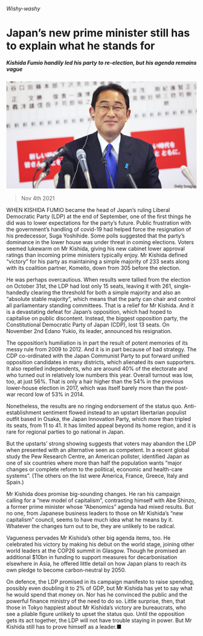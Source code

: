 ###### Wishy-washy

# Japan’s new prime minister still has to explain what he stands for 

##### Kishida Fumio handily led his party to re-election, but his agenda remains vague 

![image](images/20211106_asp001.jpg) 

> Nov 4th 2021 

WHEN KISHIDA FUMIO became the head of Japan’s ruling Liberal Democratic Party (LDP) at the end of September, one of the first things he did was to lower expectations for the party’s future. Public frustration with the government’s handling of covid-19 had helped force the resignation of his predecessor, Suga Yoshihide. Some polls suggested that the party’s dominance in the lower house was under threat in coming elections. Voters seemed lukewarm on Mr Kishida, giving his new cabinet lower approval ratings than incoming prime ministers typically enjoy. Mr Kishida defined “victory” for his party as maintaining a simple majority of 233 seats along with its coalition partner, Komeito, down from 305 before the election.

He was perhaps overcautious. When results were tallied from the election on October 31st, the LDP had lost only 15 seats, leaving it with 261, single-handedly clearing the threshold for both a simple majority and also an “absolute stable majority”, which means that the party can chair and control all parliamentary standing committees. That is a relief for Mr Kishida. And it is a devastating defeat for Japan’s opposition, which had hoped to capitalise on public discontent. Instead, the biggest opposition party, the Constitutional Democratic Party of Japan (CDP), lost 13 seats. On November 2nd Edano Yukio, its leader, announced his resignation.


The opposition’s humiliation is in part the result of potent memories of its messy rule from 2009 to 2012. And it is in part because of bad strategy. The CDP co-ordinated with the Japan Communist Party to put forward unified opposition candidates in many districts, which alienated its own supporters. It also repelled independents, who are around 40% of the electorate and who turned out in relatively low numbers this year. Overall turnout was low, too, at just 56%. That is only a hair higher than the 54% in the previous lower-house election in 2017, which was itself barely more than the post-war record low of 53% in 2014.

Nonetheless, the results are no ringing endorsement of the status quo. Anti-establishment sentiment flowed instead to an upstart libertarian populist outfit based in Osaka, the Japan Innovation Party, which more than tripled its seats, from 11 to 41. It has limited appeal beyond its home region, and it is rare for regional parties to go national in Japan.

But the upstarts’ strong showing suggests that voters may abandon the LDP when presented with an alternative seen as competent. In a recent global study the Pew Research Centre, an American pollster, identified Japan as one of six countries where more than half the population wants “major changes or complete reform to the political, economic and health-care systems”. (The others on the list were America, France, Greece, Italy and Spain.)

Mr Kishida does promise big-sounding changes. He ran his campaign calling for a “new model of capitalism”, contrasting himself with Abe Shinzo, a former prime minister whose “Abenomics” agenda had mixed results. But no one, from Japanese business leaders to those on Mr Kishida’s “new capitalism” council, seems to have much idea what he means by it. Whatever the changes turn out to be, they are unlikely to be radical.

Vagueness pervades Mr Kishida’s other big agenda items, too. He celebrated his victory by making his debut on the world stage, joining other world leaders at the COP26 summit in Glasgow. Though he promised an additional $10bn in funding to support measures for decarbonisation elsewhere in Asia, he offered little detail on how Japan plans to reach its own pledge to become carbon-neutral by 2050.

On defence, the LDP promised in its campaign manifesto to raise spending, possibly even doubling it to 2% of GDP, but Mr Kishida has yet to say what he would spend that money on. Nor has he convinced the public and the powerful finance ministry of the need to do so. Little surprise, then, that those in Tokyo happiest about Mr Kishida’s victory are bureaucrats, who see a pliable figure unlikely to upset the status quo. Until the opposition gets its act together, the LDP will not have trouble staying in power. But Mr Kishida still has to prove himself as a leader.■

